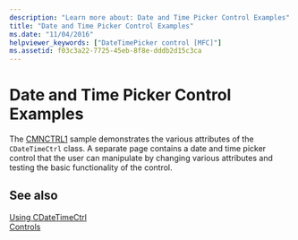 ```yaml
---
description: "Learn more about: Date and Time Picker Control Examples"
title: "Date and Time Picker Control Examples"
ms.date: "11/04/2016"
helpviewer_keywords: ["DateTimePicker control [MFC]"]
ms.assetid: f03c3a22-7725-45eb-8f8e-dddb2d15c3ca
---
```

# Date and Time Picker Control Examples

The [CMNCTRL1](../overview/visual-cpp-samples.md) sample demonstrates the various attributes of the `CDateTimeCtrl` class. A separate page contains a date and time picker control that the user can manipulate by changing various attributes and testing the basic functionality of the control.

## See also

[Using CDateTimeCtrl](using-cdatetimectrl.md)<br/>
[Controls](controls-mfc.md)
